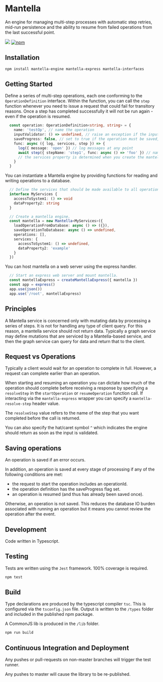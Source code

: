 # Mantella

An engine for managing multi-step processes with automatic step retries, mid-run persistence and the ability to resume from failed operations from the last successful point.

![](https://github.com/karlhulme/mantella/workflows/CD/badge.svg)
[![npm](https://img.shields.io/npm/v/mantella-engine.svg)](https://www.npmjs.com/package/mantella-engine)


## Installation

```bash
npm install mantella-engine mantella-express mantella-interfaces
```


## Getting Started

Define a series of multi-step operations, each one conforming to the `OperationDefinition` interface.  Within the function, you can call the `step` function whenever you need to issue a request that could fail for transitory reasons.  Once a step has completed successfully it will not be run again - even if the operation is resumed.

```typescript
  const operation: OperationDefinition<string, string> = {
    name: 'testOp', // name the operation
    inputValidator: () => undefined, // raise an exception if the input is not what you expect 
    saveProgress: false, // set to true if the operation must be saved, useful for critical operations
    func: async ({ log, services, step }) => {
      log({ message: 'open' }) // log messages at any point
      await step({ stepName: 'step1', func: async () => 'foo' }) // name each step, and make network/db calls
      // the services property is determined when you create the mantella-engine
    }
  }
```

You can instantiate a Mantella engine by providing functions for reading and writing operations to a database.

```typescript
  // Define the services that should be made available to all operations.
  interface MyServices {
    accessToSystem1: () => void
    dataProperty2: string
  }

  // Create a mantella engine.
  const mantella = new Mantella<MyServices>({
    loadOperationFromDatabase: async () => ({}),
    saveOperationToDatabase: async () => undefined,
    operations: [],
    services: {
      accessToSystem1: () => undefined,
      dataProperty2: 'example'
    }
  })
```

You can host mantella on a web server using the express handler.

```typescript
  // Start an express web server and mount mantella.
  const mantellaExpress = createMantellaExpress({ mantella })
  const app = express()
  app.use(json())
  app.use('/root', mantellaExpress)
```


## Principles

A Mantella service is concerned only with mutating data by processing a series of steps.  It is not for handling any type of client query.  For this reason, a mantella service should not return data.  Typically a graph service may define mutations that are serviced by a Mantella-based service, and then the graph service can query for data and return that to the client.


## Request vs Operations

Typically a client would wait for an operation to complete in full.  However, a request can complete earlier than an operation.

When starting and resuming an operation you can dictate how much of the operation should complete before receiving a response by specifying a `resolveStep` in the `startOperation` or `resumeOperation` function call.  If interacting via the `mantella-express` wrapper you can specify a `mantella-resolve-step` header value.

The `resolveStep` value refers to the name of the step that you want completed before the call is returned.

You can also specify the hat/caret symbol `^` which indicates the engine should return as soon as the input is validated.


## Saving operations

An operation is saved if an error occurs.

In addition, an operation is saved at every stage of processing if any of the following conditions are met:
* the request to start the operation includes an operationId.
* the operation definition has the saveProgress flag set.
* an operation is resumed (and thus has already been saved once).

Otherwise, an operation is not saved.  This reduces the database IO burden associated with running an operation but it means you cannot review the operation after the event.


## Development

Code written in Typescript.


## Testing

Tests are written using the `Jest` framework.  100% coverage is required.

```bash
npm test
```


## Build

Type declarations are produced by the typescript compiler `tsc`.  This is configured via the `tsconfig.json` file.  Output is written to the `/types` folder and included in the published npm package.

A CommonJS lib is produced in the `/lib` folder.

```bash
npm run build
```


## Continuous Integration and Deployment

Any pushes or pull-requests on non-master branches will trigger the test runner.

Any pushes to master will cause the library to be re-published.
